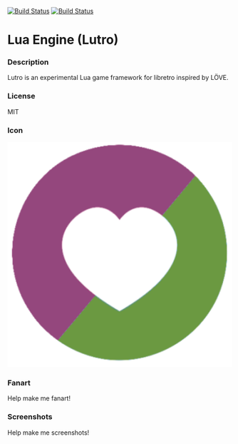 [![Build Status](https://travis-ci.org/kodi-game/game.libretro.lutro.svg?branch=master)](https://travis-ci.org/kodi-game/game.libretro.lutro)
[![Build Status](https://ci.appveyor.com/api/projects/status/github/kodi-game/game.libretro.lutro?svg=true)](https://ci.appveyor.com/project/kodi-game/game-libretro-lutro)

# Lua Engine (Lutro)

### Description

Lutro is an experimental Lua game framework for libretro inspired by LÖVE.

### License

MIT

### Icon

![Icon](game.libretro.lutro/resources/icon.png)

### Fanart

Help make me fanart!

### Screenshots

Help make me screenshots!
